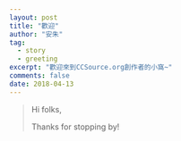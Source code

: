 ```yaml
---
layout: post
title: "歡迎"
author: "安朱"
tag:
  - story
  - greeting
excerpt: "歡迎來到CCSource.org創作者的小窩~"
comments: false
date: 2018-04-13
---
```


> Hi folks,
>
> Thanks for stopping by!

